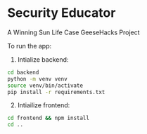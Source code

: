# Security Educator
A Winning Sun Life Case GeeseHacks Project

To run the app: 
1. Intialize backend: 
```bash
cd backend
python -m venv venv
source venv/bin/activate
pip install -r requirements.txt
```

2. Intiailize frontend: 
```bash
cd frontend && npm install
cd ..
```

